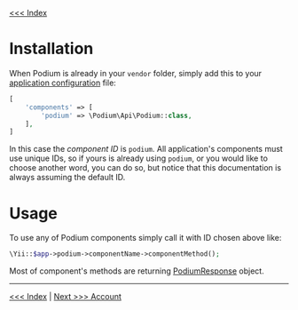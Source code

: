[<<< Index](../README.md)

# Installation

When Podium is already in your `vendor` folder, simply add this to your 
[application configuration](https://www.yiiframework.com/doc/guide/2.0/en/concept-configurations#application-configurations) 
file:

```php
[
    'components' => [
        'podium' => \Podium\Api\Podium::class,
    ],
]
```

In this case the _component ID_ is `podium`. All application's components must use unique IDs, so if yours is already using 
`podium`, or you would like to choose another word, you can do so, but notice that this documentation is always assuming 
the default ID.

# Usage

To use any of Podium components simply call it with ID chosen above like:

```php
\Yii::$app->podium->componentName->componentMethod();
```

Most of component's methods are returning [PodiumResponse](https://github.com/yii-podium/yii2-api/blob/master/src/PodiumResponse.php) 
object.

---

[<<< Index](../README.md) | [Next >>> Account](account.md)
